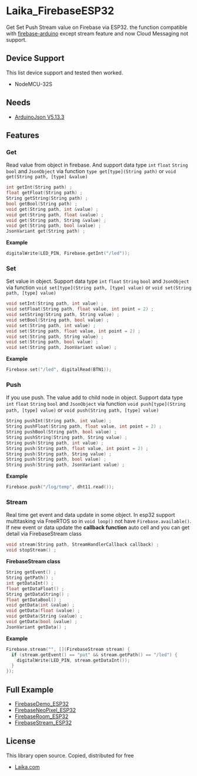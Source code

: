 # Laika_FirebaseESP32
Get Set Push Stream value on Firebase via ESP32. the function compatible with [firebase-arduino](https://github.com/firebase/firebase-arduino) except stream feature and now Cloud Messaging not support.

## Device Support

This list device support and tested then worked.

 * NodeMCU-32S

## Needs
 * [ArduinoJson V5.13.3](https://github.com/bblanchon/ArduinoJson/releases/tag/v5.13.3)

## Features

### Get

Read value from object in firebase. And support data type `int` `float` `String` `bool` and `JsonObject` via function `type get[type](String path)` or `void get(String path, [type] &value)`

```c++
int getInt(String path) ;
float getFloat(String path) ;
String getString(String path) ;
bool getBool(String path) ;
void get(String path, int &value) ;
void get(String path, float &value) ;
void get(String path, String &value) ;
void get(String path, bool &value) ;
JsonVariant get(String path) ;
```

**Example**

```c++
digitalWrite(LED_PIN, Firebase.getInt("/led"));
```

### Set

Set value in object. Support data type `int` `float` `String` `bool` and `JsonObject` via function `void set[type](String path, [type] value)` or `void set(String path, [type] value)`

```c++
void setInt(String path, int value) ;
void setFloat(String path, float value, int point = 2) ;
void setString(String path, String value) ;
void setBool(String path, bool value) ;
void set(String path, int value) ;
void set(String path, float value, int point = 2) ;
void set(String path, String value) ;
void set(String path, bool value) ;
void set(String path, JsonVariant value) ;
```

**Example**

```c++
Firebase.set("/led", digitalRead(BTN1));
```

### Push

If you use push. The value add to child node in object. Support data type `int` `float` `String` `bool` and `JsonObject` via function `void push[type](String path, [type] value)` or `void push(String path, [type] value)`

```c++
String pushInt(String path, int value) ;
String pushFloat(String path, float value, int point = 2) ;
String pushBool(String path, bool value) ;
String pushString(String path, String value) ;
String push(String path, int value) ;
String push(String path, float value, int point = 2) ;
String push(String path, String value) ;
String push(String path, bool value) ;
String push(String path, JsonVariant value) ;
```

**Example**

```c++
Firebase.push("/log/temp", dht11.read());
```

### Stream

Real time get event and data update in some object. In esp32 support multitasking via FreeRTOS so in `void loop()` not have `Firebase.available()`. If new event or data update the **callback function** auto cell and you can get detail via FirebaseStream class

```c++
void stream(String path, StreamHandlerCallback callback) ;
void stopStream() ;
```

**FirebaseStream class**

```c++
String getEvent() ;
String getPath() ;
int getDataInt() ;
float getDataFloat() ;
String getDataString() ;
float getDataBool() ;
void getData(int &value) ;
void getData(float &value) ;
void getData(String &value) ;
void getData(bool &value) ;
JsonVariant getData() ;
```

**Example**

```c++
Firebase.stream("", [](FirebaseStream stream) {
  if (stream.getEvent() == "put" && stream.getPath() == "/led") {
    digitalWrite(LED_PIN, stream.getDataInt());
  }
});
```

## Full Example

* [FirebaseDemo_ESP32](https://github.com/Laika/Laika_FirebaseESP32/blob/master/examples/FirebaseDemo_ESP32/FirebaseDemo_ESP32.ino)
* [FirebaseNeoPixel_ESP32](https://github.com/Laika/Laika_FirebaseESP32/blob/master/examples/FirebaseNeoPixel_ESP32/FirebaseNeoPixel_ESP32.ino)
* [FirebaseRoom_ESP32](https://github.com/Laika/Laika_FirebaseESP32/blob/master/examples/FirebaseRoom_ESP32/FirebaseRoom_ESP32.ino)
* [FirebaseStream_ESP32](https://github.com/Laika/Laika_FirebaseESP32/blob/master/examples/FirebaseStream_ESP32/FirebaseStream_ESP32.ino)

## License
This library open source. Copied, distributed for free

 * [Laika.com](http://www.Laika.com/)
